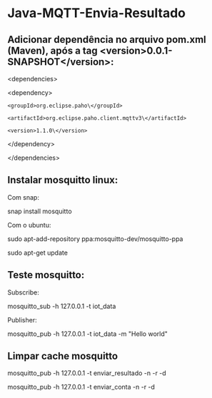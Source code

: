 # Java-MQTT-Envia-Resultado

## Adicionar dependência no arquivo pom.xml (Maven), após a tag \<version>0.0.1-SNAPSHOT\</version>:

\<dependencies>
  
  \<dependency>
  
    <groupId>org.eclipse.paho\</groupId>
  
    <artifactId>org.eclipse.paho.client.mqttv3\</artifactId>
  
    <version>1.1.0\</version>
  
  \</dependency>
  
\</dependencies>    


## Instalar mosquitto linux:

Com snap:

snap install mosquitto

Com o ubuntu:

sudo apt-add-repository ppa:mosquitto-dev/mosquitto-ppa

sudo apt-get update

## Teste mosquitto:

Subscribe:

mosquitto_sub -h 127.0.0.1 -t iot_data

Publisher:

mosquitto_pub -h 127.0.0.1 -t iot_data -m "Hello world"

## Limpar cache mosquitto

mosquitto_pub -h 127.0.0.1 -t enviar_resultado -n -r -d

mosquitto_pub -h 127.0.0.1 -t enviar_conta -n -r -d
